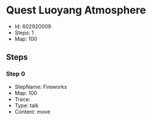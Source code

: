# Quest Luoyang Atmosphere

- Id: 602920009
- Steps: 1
- Map: 100

## Steps

### Step 0
- StepName:  Fireworks
- Map:  100
- Trace:  
- Type:  talk
- Content:  move


